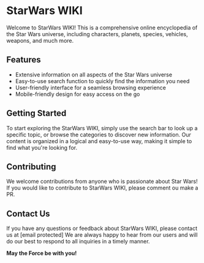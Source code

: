 <h1> StarWars WIKI </h1>

Welcome to StarWars WIKI! This is a comprehensive online encyclopedia of the Star Wars universe, including characters, planets, species, vehicles, weapons, and much more.

## Features
* Extensive information on all aspects of the Star Wars universe
* Easy-to-use search function to quickly find the information you need
* User-friendly interface for a seamless browsing experience
* Mobile-friendly design for easy access on the go

## Getting Started

To start exploring the StarWars WIKI, simply use the search bar to look up a specific topic, or browse the categories to discover new information. Our content is organized in a logical and easy-to-use way, making it simple to find what you're looking for.

## Contributing
We welcome contributions from anyone who is passionate about Star Wars! If you would like to contribute to StarWars WIKI, please comment ou make a PR.

## Contact Us
If you have any questions or feedback about StarWars WIKI, please contact us at [email protected] We are always happy to hear from our users and will do our best to respond to all inquiries in a timely manner.

<strong>May the Force be with you!